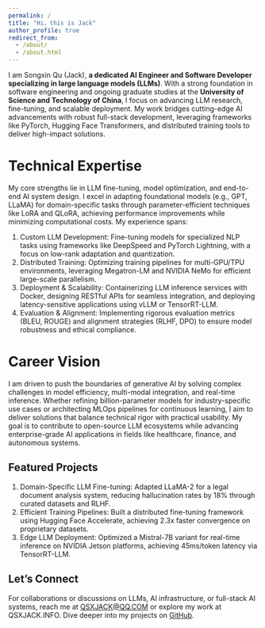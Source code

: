 ```yaml
---
permalink: /
title: "Hi，this is Jack"
author_profile: true
redirect_from: 
  - /about/
  - /about.html
---
```


I am Songxin Qu (Jack), **a dedicated AI Engineer and Software Developer specializing in large language models (LLMs)**. With a strong foundation in software engineering and ongoing graduate studies at the **University of Science and Technology of China**, I focus on advancing LLM research, fine-tuning, and scalable deployment. My work bridges cutting-edge AI advancements with robust full-stack development, leveraging frameworks like PyTorch, Hugging Face Transformers, and distributed training tools to deliver high-impact solutions.

Technical Expertise
======
My core strengths lie in LLM fine-tuning, model optimization, and end-to-end AI system design. I excel in adapting foundational models (e.g., GPT, LLaMA) for domain-specific tasks through parameter-efficient techniques like LoRA and QLoRA, achieving performance improvements while minimizing computational costs. My experience spans:
1. Custom LLM Development: Fine-tuning models for specialized NLP tasks using frameworks like DeepSpeed and PyTorch Lightning, with a focus on low-rank adaptation and quantization.
2. Distributed Training: Optimizing training pipelines for multi-GPU/TPU environments, leveraging Megatron-LM and NVIDIA NeMo for efficient large-scale parallelism.
3. Deployment & Scalability: Containerizing LLM inference services with Docker, designing RESTful APIs for seamless integration, and deploying latency-sensitive applications using vLLM or TensorRT-LLM.
4. Evaluation & Alignment: Implementing rigorous evaluation metrics (BLEU, ROUGE) and alignment strategies (RLHF, DPO) to ensure model robustness and ethical compliance.

Career Vision
======
I am driven to push the boundaries of generative AI by solving complex challenges in model efficiency, multi-modal integration, and real-time inference. Whether refining billion-parameter models for industry-specific use cases or architecting MLOps pipelines for continuous learning, I aim to deliver solutions that balance technical rigor with practical usability. My goal is to contribute to open-source LLM ecosystems while advancing enterprise-grade AI applications in fields like healthcare, finance, and autonomous systems.

Featured Projects
------
1. Domain-Specific LLM Fine-tuning: Adapted LLaMA-2 for a legal document analysis system, reducing hallucination rates by 18% through curated datasets and RLHF.
2. Efficient Training Pipelines: Built a distributed fine-tuning framework using Hugging Face Accelerate, achieving 2.3x faster convergence on proprietary datasets.
3. Edge LLM Deployment: Optimized a Mistral-7B variant for real-time inference on NVIDIA Jetson platforms, achieving 45ms/token latency via TensorRT-LLM.

Let’s Connect
------
For collaborations or discussions on LLMs, AI infrastructure, or full-stack AI systems, reach me at QSXJACK@QQ.COM or explore my work at QSXJACK.INFO. Dive deeper into my projects on [GitHub]([https://qsxustc.](https://github.com/qsxustc)).
